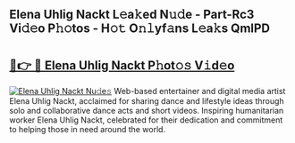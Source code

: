 ## Elena Uhlig Nackt L𝚎a𝚔ed N𝚞𝚍e - Part-Rc3 Vi𝚍𝚎o P𝚑𝚘tos - H𝚘𝚝 O𝚗𝚕yf𝚊ns L𝚎a𝚔s QmlPD

# <h2><a href="http://kf0c4f.oniu.top/?m=Elena+Uhlig+Nackt">🔗👉 🔴 Elena Uhlig Nackt P𝚑ot𝚘𝚜 V𝚒d𝚎o</a></h2>

[![Elena Uhlig Nackt Nu𝚍e𝚜](https://i.imgur.com/0qMVB7G.gif)](http://kf0c4f.oniu.top/?m=Elena+Uhlig+Nackt)
Web-based entertainer and digital media artist Elena Uhlig Nackt, acclaimed for sharing dance and lifestyle ideas through solo and collaborative dance acts and short videos. Inspiring humanitarian worker Elena Uhlig Nackt, celebrated for their dedication and commitment to helping those in need around the world.  
